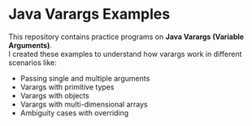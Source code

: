 # Java Varargs Examples

This repository contains practice programs on **Java Varargs (Variable Arguments)**.  
I created these examples to understand how varargs work in different scenarios like:
- Passing single and multiple arguments
- Varargs with primitive types
- Varargs with objects
- Varargs with multi-dimensional arrays
- Ambiguity cases with overriding
  
